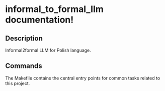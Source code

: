 # informal_to_formal_llm documentation!

## Description

Informal2formal LLM for Polish language.

## Commands

The Makefile contains the central entry points for common tasks related to this project.

